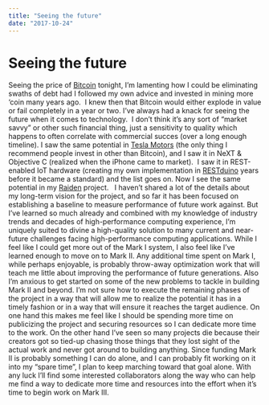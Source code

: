 ```yaml
---
title: "Seeing the future"
date: "2017-10-24"
---
```


<div class="content">
<h1 id="seeing-the-future">Seeing the future</h1>
<p>Seeing the price of <a href="https://en.m.wikipedia.org/wiki/Bitcoin" target="_blank">Bitcoin</a> tonight, I’m lamenting how I could be eliminating swaths of debt had I followed my own advice and invested in mining more ‘coin many years ago.  I knew then that Bitcoin would either explode in value or fail completely in a year or two. I’ve always had a knack for seeing the future when it comes to technology.  I don’t think it’s any sort of “market savvy” or other such financial thing, just a sensitivity to quality which happens to often correlate with commercial succes (over a long enough timeline). I saw the same potential in <a href="https://www.tesla.com" target="_blank">Tesla Motors</a> (the only thing I recommend people invest in other than Bitcoin), and I saw it in NeXT &amp; Objective C (realized when the iPhone came to market).  I saw it in REST-enabled IoT hardware (creating my own implementation in <a href="https://github.com/jjg/restduino" target="_blank">RESTduino</a> years before it became a standard) and the list goes on. Now I see the same potential in my <a href="https://jjg.2soc.net/category/raiden/" target="_blank">Raiden</a> project.   I haven’t shared a lot of the details about my long-term vision for the project, and so far it has been focused on establishing a baseline to measure performance of future work against. But I’ve learned so much already and combined with my knowledge of industry trends and decades of high-performance computing experience, I’m uniquely suited to divine a high-quality solution to many current and near-future challenges facing high-performance computing applications. While I feel like I could get more out of the Mark I system, I also feel like I’ve learned enough to move on to Mark II. Any additional time spent on Mark I, while perhaps enjoyable, is probably throw-away optimization work that will teach me little about improving the performance of future generations. Also I’m anxious to get started on some of the new problems to tackle in building Mark II and beyond. I’m not sure how to execute the remaining phases of the project in a way that will allow me to realize the potential it has in a timely fashion or in a way that will ensure it reaches the target audience. On one hand this makes me feel like I should be spending more time on publicizing the project and securing resources so I can dedicate more time to the work. On the other hand I’ve seen so many projects die because their creators got so tied-up chasing those things that they lost sight of the actual work and never got around to building anything. Since funding Mark II is probably something I can do alone, and I can probably fit working on it into my “spare time”, I plan to keep marching toward that goal alone. With any luck I’ll find some interested collaborators along the way who can help me find a way to dedicate more time and resources into the effort when it’s time to begin work on Mark III.</p>
</div>
